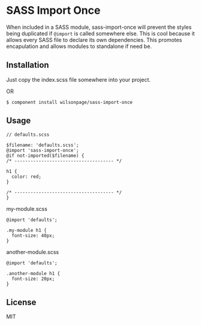 
# SASS Import Once

  When included in a SASS module, sass-import-once will prevent the styles being duplicated if `@import` is called somewhere else. This is cool because it allows every SASS file to declare its own dependencies. This promotes encapulation and allows modules to standalone if need be.

## Installation

  Just copy the index.scss file somewhere into your project.

  OR

```
$ component install wilsonpage/sass-import-once
```

## Usage

```
// defaults.scss

$filename: 'defaults.scss';
@import 'sass-import-once';
@if not-imported($filename) {
/* ------------------------------------- */

h1 {
  color: red;
}

/* ------------------------------------- */
}
```

my-module.scss
```
@import 'defaults';

.my-module h1 {
  font-size: 40px;
}

```

another-module.scss
```
@import 'defaults';

.another-module h1 {
  font-size: 20px;
}
```

## License

  MIT